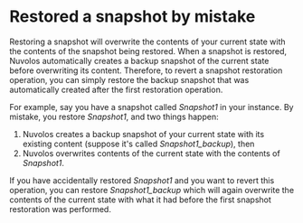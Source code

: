 # Restored a snapshot by mistake

Restoring a snapshot will overwrite the contents of your current state with the contents of the snapshot being restored. When a snapshot is restored, Nuvolos automatically creates a backup snapshot of the current state before overwriting its content. Therefore, to revert a snapshot restoration operation, you can simply restore the backup snapshot that was automatically created after the first restoration operation.

For example, say you have a snapshot called _Snapshot1_ in your instance. By mistake, you restore _Snapshot1_, and two things happen: 

1. Nuvolos creates a backup snapshot of your current state with its existing content \(suppose it's called _Snapshot1\_backup_\), then
2. Nuvolos overwrites contents of the current state with the contents of _Snapshot1_.

If you have accidentally restored _Snapshot1_ and you want to revert this operation, you can restore _Snapshot1\_backup_ which will again overwrite the contents of the current state with what it had before the first snapshot restoration was performed.

